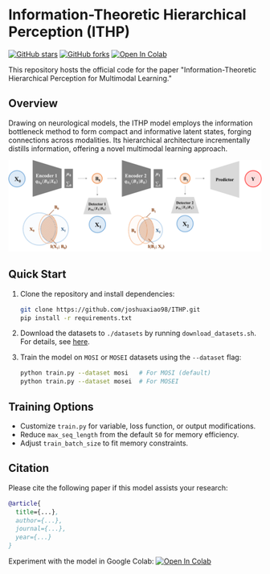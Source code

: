 # Information-Theoretic Hierarchical Perception (ITHP)

[![GitHub stars](https://img.shields.io/github/stars/joshuaxiao98/ITHP.svg?style=social&label=Star)](https://github.com/joshuaxiao98/ITHP/stargazers)
[![GitHub forks](https://img.shields.io/github/forks/joshuaxiao98/ITHP.svg?style=social&label=Fork)](https://github.com/joshuaxiao98/ITHP/network/members)
[![Open In Colab](https://colab.research.google.com/assets/colab-badge.svg)](https://colab.research.google.com/gist/joshuaxiao98/58265fa4270f19e5eea307b5cf56448f/ithp_test.ipynb)

This repository hosts the official code for the paper "Information-Theoretic Hierarchical Perception for Multimodal Learning."

## Overview

Drawing on neurological models, the ITHP model employs the information bottleneck method to form compact and informative latent states, forging connections across modalities. Its hierarchical architecture incrementally distills information, offering a novel multimodal learning approach.

![Model](./assets/Model.png)

## Quick Start

1. Clone the repository and install dependencies:
   ```bash
   git clone https://github.com/joshuaxiao98/ITHP.git
   pip install -r requirements.txt
   ```

2. Download the datasets to `./datasets` by running `download_datasets.sh`. For details, see [here](https://github.com/WasifurRahman/BERT_multimodal_transformer).

3. Train the model on `MOSI` or `MOSEI` datasets using the `--dataset` flag:
   ```bash
   python train.py --dataset mosi   # For MOSI (default)
   python train.py --dataset mosei  # For MOSEI
   ```

## Training Options

- Customize `train.py` for variable, loss function, or output modifications.
- Reduce `max_seq_length` from the default `50` for memory efficiency.
- Adjust `train_batch_size` to fit memory constraints.

## Citation

Please cite the following paper if this model assists your research:

```bibtex
@article{
  title={...},
  author={...},
  journal={...},
  year={...}
}
```

Experiment with the model in Google Colab:
[![Open In Colab](https://colab.research.google.com/assets/colab-badge.svg)](https://colab.research.google.com/gist/joshuaxiao98/58265fa4270f19e5eea307b5cf56448f/ithp_test.ipynb)
